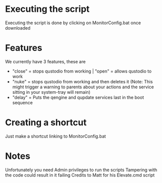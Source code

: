 # Executing the script
Executing the script is done by clicking on MonitorConfig.bat once downloaded

# Features
We currently have 3 features, these are
- "close" = stops qustodio from working | "open" = allows qustodio to work
- "nuke" = stops qustodio from working and then deletes it (Note: This might trigger a warning to parents about your actions and the service sitting in your system-tray will remain)
- "delay" = Puts the qengine and qupdate services last in the boot sequence

# Creating a shortcut
Just make a shortcut linking to MonitorConfig.bat

# Notes
Unfortunately you need Admin privileges to run the scripts
Tampering with the code could result in it failing
Credits to Matt for his Elevate.cmd script
